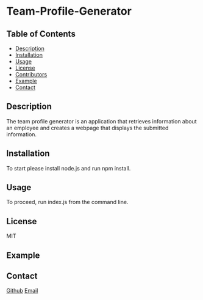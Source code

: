 # Team-Profile-Generator
## Table of Contents
- [Description](#description)
- [Installation](#installation)
- [Usage](#usage)
- [License](#license)
- [Contributors](#contributors)
- [Example](#example)
- [Contact](#contact)
## Description 
The team profile generator is an application that retrieves information about an employee and creates a webpage that displays the submitted information. 

## Installation
To start please install node.js and run npm install.

## Usage
To proceed, run index.js from the command line.

## License
MIT
## Example

## Contact
[Github](https://github.com/apark0819/)
[Email](https://gmail.com/apark0819)